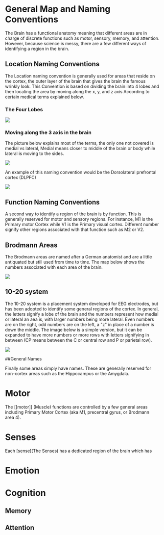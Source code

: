 # General Map and Naming Conventions

The Brain has a functional anatomy meaning that different areas are in charge of discrete functions such as motor, sensory, memory, and attention.  However, because science is messy, there are a few different ways of identifying a region in the brain.

## Location Naming Conventions

The Location naming convention is generally used for areas that reside on the cortex, the outer layer of the brain that gives the brain the famous wrinkly look.  This Convention is based on dividing the brain into 4 lobes and then locating the area by moving along the x, y, and z axis According to certain medical terms explained below.

### The Four Lobes

![](http://i.ytimg.com/vi/MfFB7Jqti_E/maxresdefault.jpg)

### Moving along the 3 axis in the brain

The picture below explains most of the terms, the only one not covered is medial vs lateral, Medial means closer to middle of the brain or body while lateral is moving to the sides.

![](https://qph.is.quoracdn.net/main-qimg-da410df9908e24ddfe0abb7061684841?convert_to_webp=true)

An example of this naming convention would be the Dorsolateral prefrontal cortex (DLPFC)

![](http://www.shockmd.com/wp-content/dorsolateral-prefrontal-cortex1.jpg) 

## Function Naming Conventions

A second way to identify a region of the brain is by function.  This is generally reserved for motor and sensory regions.  For instance, M1 is the Primary motor Cortex while V1 is the Primary visual cortex.  Different number signify other regions associated with that function such as M2 or V2.

## Brodmann Areas

The Brodmann areas are named after a German anatomist and are a little antiquated but still used from time to time.  The map below shows the numbers associated with each area of the brain.

![](http://www.brain-maps.com/gehirn/brodmann_areale.jpg)

## 10-20 system

The 10-20 system is a placement system developed for EEG electrodes, but has been adopted to identify some general regions of the cortex.  In general, the letters signify a lobe of the brain and the numbers represent how medial or lateral an aea is, with larger numbers being more lateral.  Even numbers are on the right, odd numbers are on the left, a "z" in place of a number is down the middle. The image below is a simple version, but it can be expanded to have more numbers or more rows with letters signifying in between (CP means between the C or central row and P or parietal row).

![](http://www.nrsign.com/wp-content/uploads/2014/03/10-20_system_for_EEG.png)

##General Names

Finally some areas simply have names.  These are generally reserved for non-cortex areas such as the Hippocampus or the Amygdala.

<H1>Motor</H1>

The [[motor]] (Muscle) functions are controlled by a few general areas including Primary Motor Cortex (aka M1, precentral gyrus, or Brodmann area 4).  

<H1>Senses</H1>

Each [sense](The Senses) has a dedicated region of the brain which has  

<H1>Emotion</H1>

<H1>Cognition</H1>

<H2>Memory</H2>

<H2>Attention</H2>